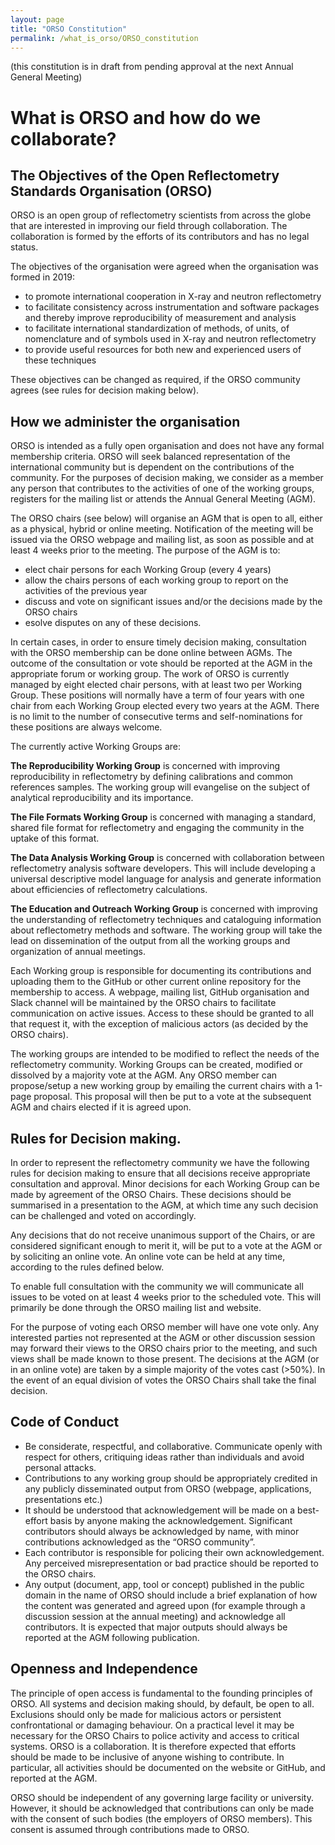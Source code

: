 ```yaml
---
layout: page
title: "ORSO Constitution"
permalink: /what_is_orso/ORSO_constitution
---
```


(this constitution is in draft from pending approval at the next Annual General Meeting)

# What is ORSO and how do we collaborate?

## The Objectives of the Open Reflectometry Standards Organisation (ORSO)

ORSO is an open group of reflectometry scientists from across the globe that are interested in improving our field through collaboration. The collaboration is formed by the efforts of its contributors and has no legal status.

The objectives of the organisation were agreed when the organisation was formed in 2019: 
- to promote international cooperation in X-ray and neutron reflectometry
- to facilitate consistency across instrumentation and software packages and thereby improve reproducibility of measurement and analysis
- to facilitate international standardization of methods, of units, of nomenclature and of symbols used in X-ray and neutron reflectometry
- to provide useful resources for both new and experienced users of these techniques

These objectives can be changed as required, if the ORSO community agrees (see rules for decision making below). 

## How we administer the organisation

ORSO is intended as a fully open organisation and does not have any formal membership criteria. ORSO will seek balanced representation of the international community but is dependent on the contributions of the community. For the purposes of decision making, we consider as a member any person that contributes to the activities of one of the working groups, registers for the mailing list or attends the Annual General Meeting (AGM).

The ORSO chairs (see below) will organise an AGM that is open to all, either as a physical, hybrid or online meeting. Notification of the meeting will be issued via the ORSO webpage and mailing list, as soon as possible and at least 4 weeks prior to the meeting. The purpose of the AGM is to:
- elect chair persons for each Working Group (every 4 years)
- allow the chairs persons of each working group to report on the activities of the previous year
-	discuss and vote on significant issues and/or the decisions made by the ORSO chairs
-	esolve disputes on any of these decisions.

In certain cases, in order to ensure timely decision making, consultation with the ORSO membership can be done online between AGMs. The outcome of the consultation or vote should be reported at the AGM in the appropriate forum or working group.
The work of ORSO is currently managed by eight elected chair persons, with at least two per Working Group. These positions will normally have a term of four years with one chair from each Working Group elected every two years at the AGM. There is no limit to the number of consecutive terms and self-nominations for these positions are always welcome. 

The currently active Working Groups are:

**The Reproducibility Working Group** is concerned with improving reproducibility in reflectometry by defining calibrations and common references samples. The working group will evangelise on the subject of analytical reproducibility and its importance.

**The File Formats Working Group** is concerned with managing a standard, shared file format for reflectometry and engaging the community in the uptake of this format.

**The Data Analysis Working Group** is concerned with collaboration between reflectometry analysis software developers. This will include developing a universal descriptive model language for analysis and generate information about efficiencies of reflectometry calculations.

**The Education and Outreach Working Group** is concerned with improving the understanding of reflectometry techniques and cataloguing information about reflectometry methods and software. The working group will take the lead on dissemination of the output from all the working groups and organization of annual meetings.

Each Working group is responsible for documenting its contributions and uploading them to the GitHub or other current online repository for the membership to access. A webpage, mailing list, GitHub organisation and Slack channel will be maintained by the ORSO chairs to facilitate communication on active issues. Access to these should be granted to all that request it, with the exception of malicious actors (as decided by the ORSO chairs).

The working groups are intended to be modified to reflect the needs of the reflectometry community. Working Groups can be created, modified or dissolved by a majority vote at the AGM. Any ORSO member can propose/setup a new working group by emailing the current chairs with a 1-page proposal. This proposal will then be put to a vote at the subsequent AGM and chairs elected if it is agreed upon. 

## Rules for Decision making.
In order to represent the reflectometry community we have the following rules for decision making to ensure that all decisions receive appropriate consultation and approval. 
Minor decisions for each Working Group can be made by agreement of the ORSO Chairs. These decisions should be summarised in a presentation to the AGM, at which time any such decision can be challenged and voted on accordingly. 

Any decisions that do not receive unanimous support of the Chairs, or are considered significant enough to merit it, will be put to a vote at the AGM or by soliciting an online vote. An online vote can be held at any time, according to the rules defined below.

To enable full consultation with the community we will communicate all issues to be voted on at least 4 weeks prior to the scheduled vote. This will primarily be done through the ORSO mailing list and website.

For the purpose of voting each ORSO member will have one vote only. Any interested parties not represented at the AGM or other discussion session may forward their views to the ORSO chairs prior to the meeting, and such views shall be made known to those present. The decisions at the AGM (or in an online vote) are taken by a simple majority of the votes cast (>50%). In the event of an equal division of votes the ORSO Chairs shall take the final decision.

## Code of Conduct

- Be considerate, respectful, and collaborative. Communicate openly with respect for others, critiquing ideas rather than individuals and avoid personal attacks.
- Contributions to any working group should be appropriately credited in any publicly disseminated output from ORSO (webpage, applications, presentations etc.)
- It should be understood that acknowledgement will be made on a best-effort basis by anyone making the acknowledgement. Significant contributors should always be acknowledged by name, with minor contributions acknowledged as the “ORSO community”.
- Each contributor is responsible for policing their own acknowledgement. Any perceived misrepresentation or bad practice should be reported to the ORSO chairs.
- Any output (document, app, tool or concept) published in the public domain in the name of ORSO should include a brief explanation of how the content was generated and agreed upon (for example through a discussion session at the annual meeting) and acknowledge all contributors. It is expected that major outputs should always be reported at the AGM following publication.

## Openness and Independence

The principle of open access is fundamental to the founding principles of ORSO. All systems and decision making should, by default, be open to all. Exclusions should only be made for malicious actors or persistent confrontational or damaging behaviour. On a practical level it may be necessary for the ORSO Chairs to police activity and access to critical systems.
ORSO is a collaboration. It is therefore expected that efforts should be made to be inclusive of anyone wishing to contribute. In particular, all activities should be documented on the website or GitHub, and reported at the AGM.

ORSO should be independent of any governing large facility or university. However, it should be acknowledged that contributions can only be made with the consent of such bodies (the employers of ORSO members). This consent is assumed through contributions made to ORSO.

